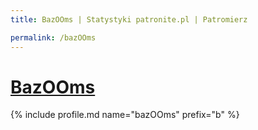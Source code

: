 ```yaml
---
title: BazOOms | Statystyki patronite.pl | Patromierz

permalink: /bazOOms
---
```


# [BazOOms](https://patronite.pl/bazOOms)

{% include profile.md name="bazOOms" prefix="b" %}
